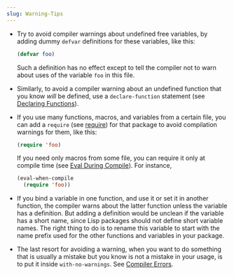 ```yaml
---
slug: Warning-Tips
---
```


*   Try to avoid compiler warnings about undefined free variables, by adding dummy `defvar` definitions for these variables, like this:

    ```lisp
    (defvar foo)
    ```

    Such a definition has no effect except to tell the compiler not to warn about uses of the variable `foo` in this file.

*   Similarly, to avoid a compiler warning about an undefined function that you know *will* be defined, use a `declare-function` statement (see [Declaring Functions](/docs/elisp/Declaring-Functions)).

*   If you use many functions, macros, and variables from a certain file, you can add a `require` (see [require](/docs/elisp/Named-Features)) for that package to avoid compilation warnings for them, like this:

    ```lisp
    (require 'foo)
    ```

    If you need only macros from some file, you can require it only at compile time (see [Eval During Compile](/docs/elisp/Eval-During-Compile)). For instance,

    ```lisp
    (eval-when-compile
      (require 'foo))
    ```

*   If you bind a variable in one function, and use it or set it in another function, the compiler warns about the latter function unless the variable has a definition. But adding a definition would be unclean if the variable has a short name, since Lisp packages should not define short variable names. The right thing to do is to rename this variable to start with the name prefix used for the other functions and variables in your package.

*   The last resort for avoiding a warning, when you want to do something that is usually a mistake but you know is not a mistake in your usage, is to put it inside `with-no-warnings`. See [Compiler Errors](/docs/elisp/Compiler-Errors).

